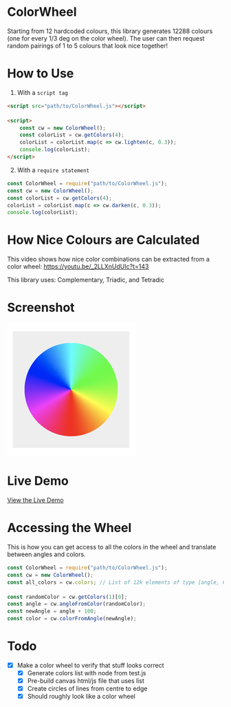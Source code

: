 # ColorWheel

Starting from 12 hardcoded colours, this library generates 12288 colours (one for every 1/3 deg on the color wheel). The user can then request random pairings of 1 to 5 colours that look nice together!

# How to Use

1. With a `script tag`

```html
<script src="path/to/ColorWheel.js"></script>

<script>
    const cw = new ColorWheel();
    const colorList = cw.getColors(4);
    colorList = colorList.map(c => cw.lighten(c, 0.3));
    console.log(colorList);
</script>
```

2. With a `require statement`

```js
const ColorWheel = require("path/to/ColorWheel.js");
const cw = new ColorWheel();
const colorList = cw.getColors(4);
colorList = colorList.map(c => cw.darken(c, 0.3));
console.log(colorList);
```

# How Nice Colours are Calculated

This video shows how nice color combinations can be extracted from a color wheel: https://youtu.be/_2LLXnUdUIc?t=143

This library uses: Complementary, Triadic, and Tetradic

# Screenshot

[![](./screenshot2.png)](https://strawstack.github.io/ColorWheel/)

# Live Demo

[View the Live Demo](https://strawstack.github.io/ColorWheel/)

# Accessing the Wheel

This is how you can get access to all the colors in the wheel and translate between angles and colors.

```js
const ColorWheel = require("path/to/ColorWheel.js");
const cw = new ColorWheel();
const all_colors = cw.colors; // List of 12k elements of type [angle, Color] where angle is 0 to 360

const randomColor = cw.getColors(1)[0];
const angle = cw.angleFromColor(randomColor);
const newAngle = angle + 100;
const color = cw.colorFromAngle(newAngle);
```

# Todo

- [x] Make a color wheel to verify that stuff looks correct
    - [x] Generate colors list with node from test.js
    - [x] Pre-build canvas html/js file that uses list
    - [x] Create circles of lines from centre to edge
    - [x] Should roughly look like a color wheel
